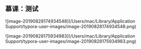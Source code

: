 ## 慕课：测试

![image-20190828174934548](/Users/mac/Library/Application Support/typora-user-images/image-20190828174934548.png)

![image-20190828175934983](/Users/mac/Library/Application Support/typora-user-images/image-20190828175934983.png)

